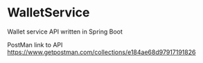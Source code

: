 # WalletService
Wallet service API written in Spring Boot

PostMan link to API https://www.getpostman.com/collections/e184ae68d97917191826
